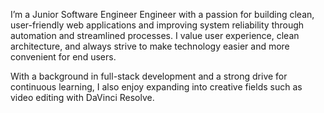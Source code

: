 I’m a Junior Software Engineer Engineer with a passion for building clean, user-friendly web applications and improving system reliability through automation and streamlined processes. I value user experience, clean architecture, and always strive to make technology easier and more convenient for end users.

With a background in full-stack development and a strong drive for continuous learning, I also enjoy expanding into creative fields such as video editing with DaVinci Resolve.
